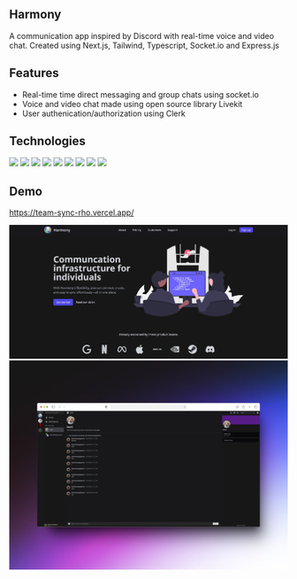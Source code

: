 ## Harmony

A communication app inspired by Discord with real-time voice and video chat. Created using Next.js, Tailwind, Typescript, Socket.io and Express.js

## Features

- Real-time time direct messaging and group chats using socket.io
- Voice and video chat made using open source library Livekit
- User authenication/authorization using Clerk

## Technologies

<img src="https://img.shields.io/badge/Next.js-black?style=for-the-badge&logo=next.js&logoColor=white">
<img src="https://img.shields.io/badge/TypeScript-007ACC?style=for-the-badge&logo=typescript&logoColor=white">
<img src="https://img.shields.io/badge/Tailwind_CSS-38B2AC?style=for-the-badge&logo=tailwind-css&logoColor=white">
<img src="https://img.shields.io/badge/Express.js-%23404d59.svg?style=for-the-badge&logo=express&logoColor=white">
<img src="https://img.shields.io/badge/Prisma-2D3748?style=for-the-badge&logo=prisma&logoColor=white">
<img src="https://img.shields.io/badge/Postgres-%23316192.svg?style=for-the-badge&logo=postgresql&logoColor=white">
<img src="https://img.shields.io/badge/GitHub_Actions-2088FF?style=for-the-badge&logo=github-actions&logoColor=white">
<img src="https://img.shields.io/badge/vercel-%23000000.svg?style=for-the-badge&logo=vercel&logoColor=white">
<img src="https://img.shields.io/badge/ESLint-4B3263?style=for-the-badge&logo=eslint&logoColor=white">

## Demo

https://team-sync-rho.vercel.app/

![Home page](/public/Harmony.png) ![Dashboard Page](/public/mockup_highquality.jpeg)

